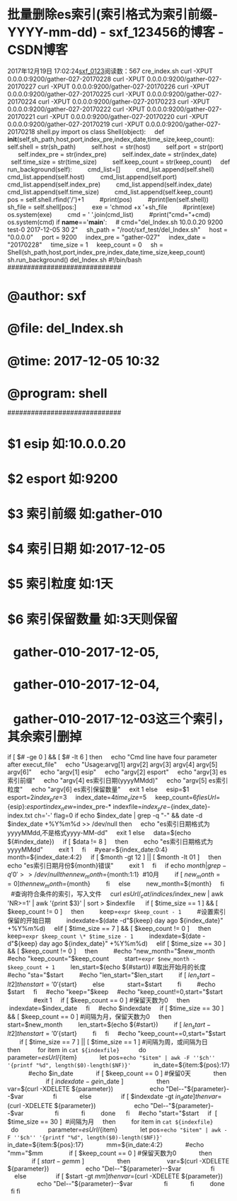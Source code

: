 # 批量删除es索引(索引格式为索引前缀-YYYY-mm-dd) - sxf_123456的博客 - CSDN博客
2017年12月19日 17:02:24[sxf_0123](https://me.csdn.net/sxf_123456)阅读数：567
cre_index.sh
curl -XPUT 0.0.0.0:9200/gather-027-20170228
curl -XPUT 0.0.0.0:9200/gather-027-20170227
curl -XPUT 0.0.0.0:9200/gather-027-20170226
curl -XPUT 0.0.0.0:9200/gather-027-20170225
curl -XPUT 0.0.0.0:9200/gather-027-20170224
curl -XPUT 0.0.0.0:9200/gather-027-20170223
curl -XPUT 0.0.0.0:9200/gather-027-20170222
curl -XPUT 0.0.0.0:9200/gather-027-20170221
curl -XPUT 0.0.0.0:9200/gather-027-20170220
curl -XPUT 0.0.0.0:9200/gather-027-20170219
curl -XPUT 0.0.0.0:9200/gather-027-20170218
shell.py
import os
class Shell(object):
    def __init__(self,sh_path,host,port,index_pre,index_date,time_size,keep_count):
        self.shell = str(sh_path)
        self.host  = str(host)
        self.port  = str(port)
        self.index_pre = str(index_pre)
        self.index_date = str(index_date)
        self.time_size = str(time_size)
        self.keep_count = str(keep_count)
    def run_background(self):
        cmd_list=[]
        cmd_list.append(self.shell)
        cmd_list.append(self.host)
        cmd_list.append(self.port)
        cmd_list.append(self.index_pre)
        cmd_list.append(self.index_date)
        cmd_list.append(self.time_size)
        cmd_list.append(self.keep_count)
        pos = self.shell.rfind('/')+1
        #print(pos)
        #print(len(self.shell))
        sh_file = self.shell[pos:]
        exe = 'chmod +x '+sh_file
        #print(exe)
        os.system(exe)
        cmd = ' '.join(cmd_list)
        #print("cmd="+cmd)
        os.system(cmd)
if __name__=='__main__':
    # cmd="del_Index.sh 10.0.0.20 9200 test-0 2017-12-05 30 2"
    sh_path = "/root/sxf_test/del_Index.sh"
    host = "0.0.0.0"
    port = 9200
    index_pre = "gather-027"
    index_date = "20170228"
    time_size = 1
    keep_count = 0
    sh = Shell(sh_path,host,port,index_pre,index_date,time_size,keep_count)
    sh.run_background()
del_Index.sh
#!/bin/bash
#############################
# @author: sxf
# @file: del_Index.sh
# @time: 2017-12-05 10:32
# @program: shell
#############################
# $1 esip 如:10.0.0.20
# $2 esport 如:9200
# $3 索引前缀 如:gather-010
# $4 索引日期 如:2017-12-05
# $5 索引粒度 如:1天
# $6 索引保留数量 如:3天则保留
#   gather-010-2017-12-05,
#   gather-010-2017-12-04,
#   gather-010-2017-12-03这三个索引，其余索引删掉
if [ $# -ge 0 ] && [ $# -lt 6 ]
then
    echo "Cmd line have four parameter after execut_file"
    echo "Usage:arvg[1] argv[2] argv[3] argv[4] argv[5] argv[6]"
    echo "argv[1] esip"
    echo "argv[2] esport"
    echo "argv[3] es索引前缀"
    echo "argv[4] es索引日期(yyyyMMdd)"
    echo "argv[5] es索引粒度"
    echo "argv[6] es索引保留数量"
    exit 1
else
    esip=$1
    esport=$2
    index_pre=$3
    index_date=$4
    time_size=$5
    keep_count=$6
fi
esUrl=${esip}:${esport}
index_new=$index_pre-*
indexfile=${index_pre}-${index_date}-index.txt
ch='-'
flag=0
if echo $index_date | grep -q "-" && date -d $index_date +%Y%m%d >> /dev/null
then
    echo "es索引日期格式为yyyyMMdd,不是格式yyyy-MM-dd"
    exit 1
else
    data=$(echo ${#index_date})
    if [ $data != 8 ]
    then
        echo "es索引日期格式为yyyyMMdd"
        exit 1
    fi
    #year=${index_date:0:4}
    month=${index_date:4:2}
    if [ $month -gt 12 ] || [ $month -lt 01 ]
    then
echo "es索引日期月份${month}错误"
        exit 1
    fi
    if echo $month | grep -q '0' >> /dev/null
    then
        new_month=${month:1:1}  #10月
        if [ $new_month == 0 ]
        then
            new_month=${month}
        fi
    else
        new_month=${month}
    fi
    #查询符合条件的索引，写入文件
    curl $esUrl/_cat/indices/$index_new | awk 'NR>=1' | awk '{print $3}' | sort > $indexfile 
    if [ $time_size == 1 ] && [ $keep_count != 0 ]
    then
        keep=`expr $keep_count - 1`
        #设置索引保留的开始日期
        indexdate=$(date -d"${keep} day ago ${index_date}" +%Y%m%d)
    elif [ $time_size == 7 ] && [ $keep_count != 0 ]
    then
        keep=`expr $keep_count \* $time_size - 1`
        indexdate=$(date -d"${keep} day ago ${index_date}" +%Y%m%d)
    elif [ $time_size == 30 ] && [ $keep_count != 0 ]
    then
        #echo "new_month="$new_month
        #echo "keep_count="$keep_count
        start=`expr $new_month - $keep_count + 1`
        len_start=$(echo ${#start}) #取出开始月的长度
        #echo "sta="$start
        #echo "len_start="$len_start
        if [ $len_start -lt 2 ]
        then
            start='0'${start}
        else
            start=$start
        fi
        #echo $start
    fi
    #echo "keep="$keep
    #echo "keep_count!=0,start="$start               
    #exit 1
    if [ $keep_count == 0 ] #保留天数为0
    then
   indexdate=$index_date
    fi
    #echo $indexdate
    if [ $time_size == 30 ] && [ $keep_count == 0 ] #间隔为月，保留天数为0
    then
        start=$new_month
        len_start=$(echo ${#start})
        if [ $len_start -lt 2 ]
        then
            start='0'${start}
        fi
    fi
    #echo "keep_count==0,start="$start   
    if [ $time_size == 7 ] || [ $time_size == 1 ] #间隔为周，或间隔为日
    then 
        for item in `cat ${indexfile}`  
        do    
            parameter=${esUrl}/${item}
            let pos=`echo "$item" | awk -F ''$ch'' '{printf "%d", length($0)-length($NF)}'`
            in_date=${item:${pos}:17}
            #echo $in_date
            if [ $keep_count == 0 ] #保留0天
            then        
                if [ $indexdate -ge  $in_date ]  
                then
                    var=$(curl -XDELETE ${parameter})
                    echo "Del--"${parameter}--$var
                fi
            else
                if [ $indexdate -gt $in_date ]
                then
                     var=$(curl -XDELETE ${parameter})
                     echo "Del--"${parameter}--$var 
                fi
            fi
        done 
    fi
    #echo "start="$start
    if  [ $time_size == 30 ]  #间隔为月
    then
        for item in `cat ${indexfile}`  
        do    
            parameter=${esUrl}/${item}
            let pos=`echo "$item" | awk -F ''$ch'' '{printf "%d", length($0)-length($NF)}'`
            in_date=${item:${pos}:17}
            mm=${in_date:4:2}
            #echo "mm="$mm  
            if [ $keep_count == 0 ] #保留天数为0
            then        
                if [ $start -ge  $mm ]  
                then
                    var=$(curl -XDELETE ${parameter})
                    echo "Del--"${parameter}--$var
                fi
            else
                if [ $start -gt $mm ]
                then
                     var=$(curl -XDELETE ${parameter})
                     echo "Del--"${parameter}--$var 
                fi
            fi
        done 
    fi
fi
